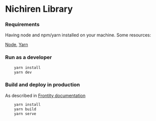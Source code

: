 # Nichiren Library

### Requirements

Having node and npm/yarn installed on your machine.
Some resources:

[Node](https://nodejs.org/it/), [Yarn](https://yarnpkg.com/)

### Run as a developer

```sh
    yarn install
    yarn dev
```

### Build and deploy in production

As described in [Frontity documentation](https://docs.frontity.org/deployment)

```sh
    yarn install
    yarn build
    yarn serve
```
